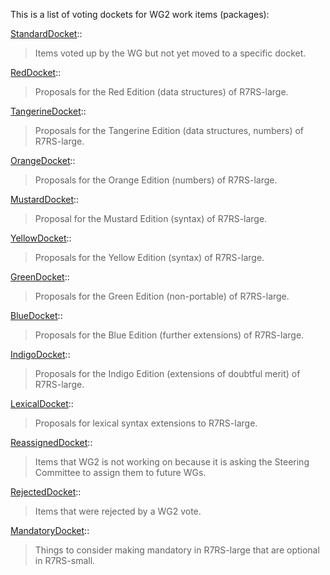 This is a list of voting dockets for WG2 work items (packages):

[StandardDocket](StandardDocket.md)::
> Items voted up by the WG but not yet moved to a specific docket.

[RedDocket](RedDocket.md)::
> Proposals for the Red Edition (data structures) of R7RS-large.

[TangerineDocket](TangerineDocket.md)::
> Proposals for the Tangerine Edition (data structures, numbers) of R7RS-large.

[OrangeDocket](OrangeDocket.md)::
> Proposals for the Orange Edition (numbers) of R7RS-large.

[MustardDocket](MustardDocket.md)::
> Proposal for the Mustard Edition (syntax) of R7RS-large.

[YellowDocket](YellowDocket.md)::
> Proposals for the Yellow Edition (syntax) of R7RS-large.

[GreenDocket](GreenDocket.md)::
> Proposals for the Green Edition (non-portable) of R7RS-large.

[BlueDocket](BlueDocket.md)::
> Proposals for the Blue Edition (further extensions) of R7RS-large.

[IndigoDocket](IndigoDocket.md)::
> Proposals for the Indigo Edition (extensions of doubtful merit) of R7RS-large.

[LexicalDocket](LexicalDocket.md)::
> Proposals for lexical syntax extensions to R7RS-large.


[ReassignedDocket](ReassignedDocket.md)::
> Items that WG2 is not working on because it is asking the Steering Committee to assign them to future WGs.

[RejectedDocket](RejectedDocket.md)::
> Items that were rejected by a WG2 vote.

[MandatoryDocket](MandatoryDocket.md)::
> Things to consider making mandatory in R7RS-large that are optional in R7RS-small.

